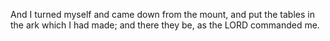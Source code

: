 And I turned myself and came down from the mount, and put the tables in the ark which I had made; and there they be, as the LORD commanded me.
